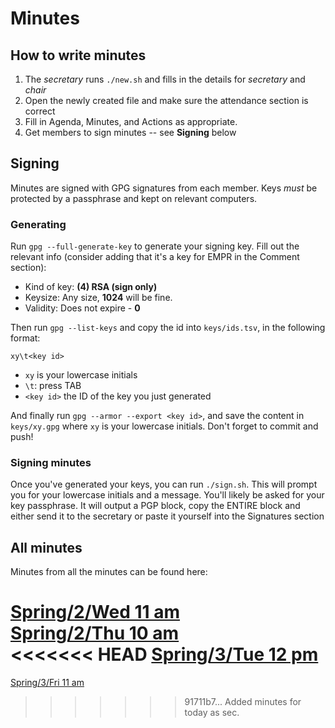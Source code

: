 Minutes
===

## How to write minutes
1. The _secretary_ runs `./new.sh` and fills in the details for _secretary_ and _chair_
2. Open the newly created file and make sure the attendance section is correct
3. Fill in Agenda, Minutes, and Actions as appropriate.
4. Get members to sign minutes -- see **Signing** below

## Signing
Minutes are signed with GPG signatures from each member. Keys _must_ be protected by a passphrase and kept on relevant computers.

### Generating
Run `gpg --full-generate-key` to generate your signing key. Fill out the relevant info (consider adding that it's a key for EMPR in the Comment section):  
 - Kind of key: **(4) RSA (sign only)**
 - Keysize: Any size, **1024** will be fine.
 - Validity: Does not expire - **0**

Then run `gpg --list-keys` and copy the id into `keys/ids.tsv`, in the following format:
```
xy\t<key id>
```
 - `xy` is your lowercase initials
 - `\t`: press TAB
 - `<key id>` the ID of the key you just generated

And finally run `gpg --armor --export <key id>`, and save the content in `keys/xy.gpg` where `xy` is your lowercase initials. Don't forget to commit and push!

### Signing minutes
Once you've generated your keys, you can run `./sign.sh`. This will prompt you for your lowercase initials and a message. You'll likely be asked for your key passphrase. It will output a PGP block, copy the ENTIRE block and either send it to the secretary or paste it yourself into the Signatures section

## All minutes
Minutes from all the minutes can be found here:

<!-- Do not write any content below this line -->
[Spring/2/Wed 11 am](2019-01-15_Spring-02-Tue_11.md)  
[Spring/2/Thu 10 am](2019-01-17_Spring-02-Thu_10.md)  
<<<<<<< HEAD
[Spring/3/Tue 12 pm](2019-01-22_Spring-03-Tue_12.md)  
=======
[Spring/3/Fri 11 am](2019-01-25_Spring-03-Fri_11.md)  
>>>>>>> 91711b7... Added minutes for today as sec.

